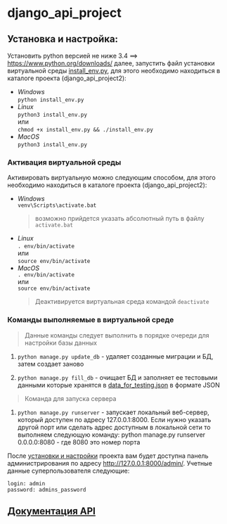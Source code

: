 # django_api_project

## Установка и настройка:

Установить python версией не ниже 3.4 ==> https://www.python.org/downloads/ далее, запустить файл установки виртуальной среды [install_env.py](https://github.com/mikibouns/django_api_project2/blob/master/install_env.py), для этого необходимо находиться в каталоге проекта (django_api_project2):
  + *Windows*  
     ```python install_env.py```
  + *Linux*  
     ```python3 install_env.py```   
     или  
     ```chmod +x install_env.py && ./install_env.py```  
  + *MacOS*  
     ```python3 install_env.py```  

### Активация виртуальной среды
Активировать виртуальную можно следующим способом, для этого необходимо находиться в каталоге проекта (django_api_project2):  
  + *Windows*  
      ```venv\Scripts\activate.bat```
      > возможно прийдется указать абсолютный путь в файлу `activate.bat`
  + *Linux*  
      ```. env/bin/activate```  
      или  
      ```source env/bin/activate```  
  + *MacOS*  
     ```. env/bin/activate```  
     или  
     ```source env/bin/activate```
     > Деактивируется виртуальная среда командой `deactivate`

### Команды выполняемые в виртуальной среде

> Данные команды следует выполнить в порядке очереди для настройки базы данных

1) `python manage.py update_db` - удаляет созданные миграции и БД, затем
   создает заново

2) `python manage.py fill_db` - очищает БД и заполняет ее тестовыми данными которые хранятся в [data_for_testing.json](https://github.com/mikibouns/django_api_project2/blob/master/data_for_testing.json) в формате JSON

> Команда для запуска сервера

1) `python manage.py runserver` - запускает локальный веб-сервер,
   который доступен по адресу 127.0.0.1:8000.
   Если нужно указать другой порт или сделать
   адрес доступным в локальной сети то выполняем следующую команду:
   python manage.py runserver 0.0.0.0:8080 - где 8080 это номер порта

После [установки и настройки](#Установка-и-настройка) проекта вам будет доступна панель администрирования по адресу http://127.0.0.1:8000/admin/.
Учетные данные суперпользователя следующие: 
```
login: admin
password: admins_password
```
## [Документация API](https://github.com/mikibouns/django_api_project2/blob/dev_2.1/api_app/templates/api_app/api_docs.html)
